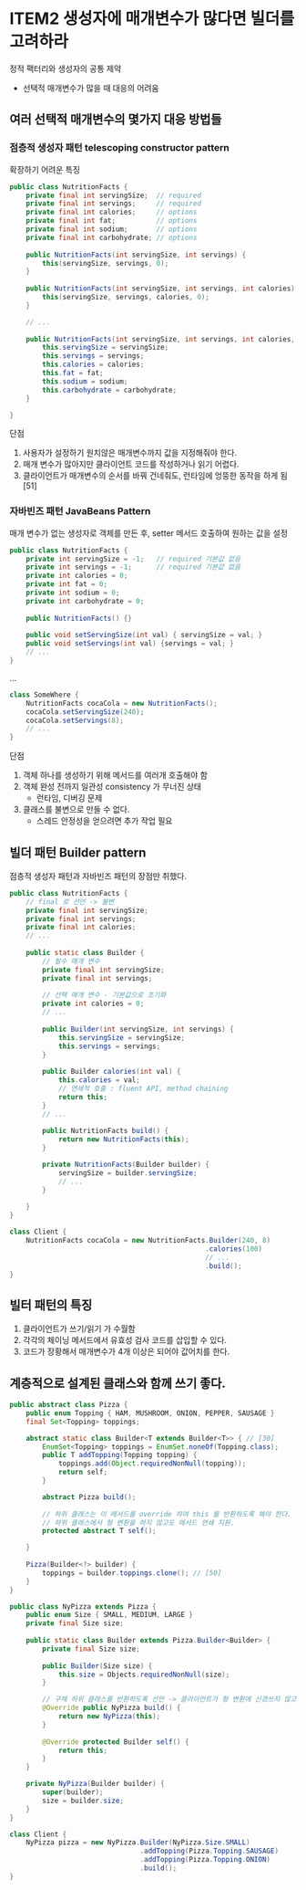 # ITEM2 생성자에 매개변수가 많다면 빌더를 고려하라

정적 팩터리와 생성자의 공통 제약
- 선택적 매개변수가 많을 때 대응의 어려움

## 여러 선택적 매개변수의 몇가지 대응 방법들

### 점층적 생성자 패턴 telescoping constructor pattern
확장하기 어려운 특징

```java
public class NutritionFacts {
    private final int servingSize;  // required
    private final int servings;     // required
    private final int calories;     // options         
    private final int fat;          // options
    private final int sodium;       // options
    private final int carbohydrate; // options
    
    public NutritionFacts(int servingSize, int servings) {
        this(servingSize, servings, 0);
    }
    
    public NutritionFacts(int servingSize, int servings, int calories) {
        this(servingSize, servings, calories, 0);
    }

    // ... 
    
    public NutritionFacts(int servingSize, int servings, int calories, int fat, int sodium, int carbohydrate) {
        this.servingSize = servingSize;
        this.servings = servings;
        this.calories = calories;
        this.fat = fat;
        this.sodium = sodium;
        this.carbohydrate = carbohydrate;
    }

}
```

단점
1. 사용자가 설정하기 원치않은 매개변수까지 값을 지정해줘야 한다.
1. 매개 변수가 많아지만 클라이언트 코드를 작성하거나 읽기 어렵다.
1. 클라이언트가 매개변수의 순서를 바꿔 건네줘도, 런타임에 엉뚱한 동작을 하게 됨[51]

### 자바빈즈 패턴 JavaBeans Pattern
매개 변수가 없는 생성자로 객체를 만든 후, setter 메서드 호출하여 원하는 값을 설정

```java
public class NutritionFacts {
    private int servingSize = -1;   // required 기본값 없음
    private int servings = -1;      // required 기본값 없음
    private int calories = 0;
    private int fat = 0;
    private int sodium = 0;
    private int carbohydrate = 0;
    
    public NutritionFacts() {}
    
    public void setServingSize(int val) { servingSize = val; }
    public void setServings(int val) {servings = val; }
    // ...
}
```
...
```java
class SomeWhere {
    NutritionFacts cocaCola = new NutritionFacts();
    cocaCola.setServingSize(240);
    cocaCola.setServings(8);
    // ...
}
```

단점 
1. 객체 하나를 생성하기 위해 메서드를 여러개 호출해야 함
1. 객체 완성 전까지 일관성 consistency 가 무너진 상태
    - 런타임, 디버깅 문제
1. 클래스를 불변으로 만들 수 없다.
    - 스레드 안정성을 얻으려면 추가 작업 필요

## 빌더 패턴 Builder pattern
점층적 생성자 패턴과 자바빈즈 패턴의 장점만 취했다.

```java
public class NutritionFacts {
    // final 로 선언 -> 불변
    private final int servingSize;
    private final int servings;
    private final int calories; 
    // ...
    
    public static class Builder {
        // 필수 매개 변수
        private final int servingSize;
        private final int servings;
    
        // 선택 매개 변수 - 기본값으로 초기화
        private int calories = 0;
        // ...
        
        public Builder(int servingSize, int servings) {
            this.servingSize = servingSize;
            this.servings = servings;
        }
    
        public Builder calories(int val) {
            this.calories = val;
            // 연쇄적 호출 : fluent API, method chaining
            return this;
        }
        // ...
        
        public NutritionFacts build() {
            return new NutritionFacts(this);
        }

        private NutritionFacts(Builder builder) {
            servingSize = builder.servingSize;
            // ...
        }
        
    }
}

class Client {
    NutritionFacts cocaCola = new NutritionFacts.Builder(240, 8)
                                                .calories(100)
                                                // ...
                                                .build();
}
```

## 빌터 패턴의 특징
1. 클라이언트가 쓰기/읽기 가 수월함
1. 각각의 체이닝 메서드에서 유효성 검사 코드를 삽입할 수 있다.
1. 코드가 장황해서 매개변수가 4개 이상은 되어야 값어치를 한다.

## 계층적으로 설계된 클래스와 함께 쓰기 좋다. 

```java
public abstract class Pizza {
    public enum Topping { HAM, MUSHROOM, ONION, PEPPER, SAUSAGE }
    final Set<Topping> toppings;

    abstract static class Builder<T extends Builder<T>> { // [30]
        EnumSet<Topping> toppings = EnumSet.noneOf(Topping.class);
        public T addTopping(Topping topping) {
            toppings.add(Object.requiredNonNull(topping));
            return self;
        }

        abstract Pizza build(); 
    
        // 하위 클래스는 이 메서드를 override 하여 this 를 반환하도록 해야 한다. 
        // 하위 클래스에서 형 변환을 하지 않고도 메서드 연쇄 지원.
        protected abstract T self();

    }
    
    Pizza(Builder<?> builder) {
        toppings = builder.toppings.clone(); // [50]
    }      
}

public class NyPizza extends Pizza {
    public enum Size { SMALL, MEDIUM, LARGE }
    private final Size size;
        
    public static class Builder extends Pizza.Builder<Builder> {
        private final Size size;
        
        public Builder(Size size) {
            this.size = Objects.requiredNonNull(size);
        }

        // 구체 하위 클래스를 반환하도록 선언 -> 클라이언트가 형 변환에 신경쓰지 않고도 빌더 사용가능
        @Override public NyPizza build() {
            return new NyPizza(this);
        }
    
        @Override protected Builder self() {
            return this;
        }   
    }

    private NyPizza(Builder builder) {
        super(builder);
        size = builder.size;
    }
}

class Client {
    NyPizza pizza = new NyPizza.Builder(NyPizza.Size.SMALL)
                                .addTopping(Pizza.Topping.SAUSAGE)
                                .addTopping(Pizza.Topping.ONION)
                                .build();
}
```

